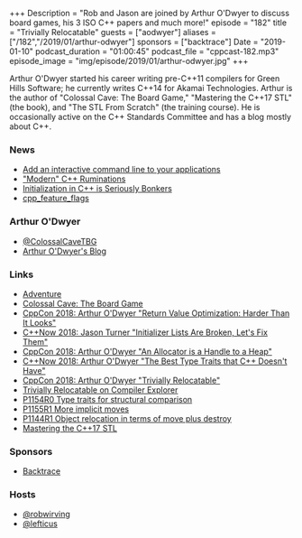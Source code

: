 +++
Description = "Rob and Jason are joined by Arthur O'Dwyer to discuss board games, his 3 ISO C++ papers and much more!"
episode = "182"
title = "Trivially Relocatable"
guests = ["aodwyer"]
aliases = ["/182","/2019/01/arthur-odwyer"]
sponsors = ["backtrace"]
Date = "2019-01-10"
podcast_duration = "01:00:45"
podcast_file = "cppcast-182.mp3"
episode_image = "img/episode/2019/01/arthur-odwyer.jpg"
+++

Arthur O'Dwyer started his career writing pre-C++11 compilers for Green Hills Software; he currently writes C++14 for Akamai Technologies. Arthur is the author of "Colossal Cave: The Board Game," "Mastering the C++17 STL" (the book), and "The STL From Scratch" (the training course). He is occasionally active on the C++ Standards Committee and has a blog mostly about C++.

### News ###

 - [Add an interactive command line to your applications](https://www.reddit.com/r/cpp/comments/a7w347/add_an_interactive_command_line_to_your/)
 - ["Modern" C++ Ruminations](https://sean-parent.stlab.cc/2018/12/30/cpp-ruminations.html)
 - [Initialization in C++ is Seriously Bonkers](https://mikelui.io/2019/01/03/seriously-bonkers.html)
 - [cpp_feature_flags](https://github.com/beached/cpp_feature_flags)

### Arthur O'Dwyer ###

 - [@ColossalCaveTBG](https://twitter.com/ColossalCaveTBG)
 - [Arthur O'Dwyer's Blog](https://quuxplusone.github.io/blog/)

### Links ###

 - [Adventure](http://quuxplusone.github.io/Advent/)
 - [Colossal Cave: The Board Game](https://boardgamegeek.com/boardgame/121751/colossal-cave-board-game)
 - [CppCon 2018: Arthur O'Dwyer "Return Value Optimization: Harder Than It Looks"](https://www.youtube.com/watch?v=hA1WNtNyNbo)
 - [C++Now 2018: Jason Turner "Initializer Lists Are Broken, Let's Fix Them"](https://www.youtube.com/watch?v=sSlmmZMFsXQ)
 - [CppCon 2018: Arthur O'Dwyer "An Allocator is a Handle to a Heap"](https://www.youtube.com/watch?v=IejdKidUwIg)
 - [C++Now 2018: Arthur O'Dwyer "The Best Type Traits that C++ Doesn't Have"](https://www.youtube.com/watch?v=MWBfmmg8-Yo)
 - [CppCon 2018: Arthur O'Dwyer "Trivially Relocatable"](https://www.youtube.com/watch?v=xxta6LEn9Hk)
 - [Trivially Relocatable on Compiler Explorer](https://p1144.godbolt.org/z/Qvyuvr)
 - [P1154R0 Type traits for structural comparison](http://www.open-std.org/jtc1/sc22/wg21/docs/papers/2018/p1154r0.html)
 - [P1155R1 More implicit moves](http://www.open-std.org/jtc1/sc22/wg21/docs/papers/2018/p1155r1.html)
 - [P1144R1 Object relocation in terms of move plus destroy](http://www.open-std.org/jtc1/sc22/wg21/docs/papers/2018/p1144r1.html)
 - [Mastering the C++17 STL](https://amzn.to/2Cd8ayk)

### Sponsors ###

- [Backtrace](https://backtrace.io/?utm_source=CppCast&utm_medium=CppCast)

### Hosts ###

- [@robwirving](https://twitter.com/robwirving)
- [@lefticus](https://twitter.com/lefticus)

